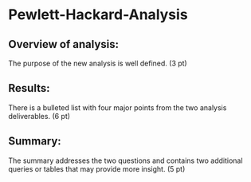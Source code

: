 # Pewlett-Hackard-Analysis

## Overview of analysis:
The purpose of the new analysis is well defined. (3 pt)

## Results:

There is a bulleted list with four major points from the two analysis deliverables. (6 pt)

## Summary:

The summary addresses the two questions and contains two additional queries or tables that may provide more insight. (5 pt)
